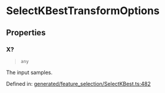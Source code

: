 # SelectKBestTransformOptions

## Properties

### X?

> `any`

The input samples.

Defined in:  [generated/feature\_selection/SelectKBest.ts:482](https://github.com/transitive-bullshit/scikit-learn-ts/blob/b59c1ff/packages/sklearn/src/generated/feature_selection/SelectKBest.ts#L482)
